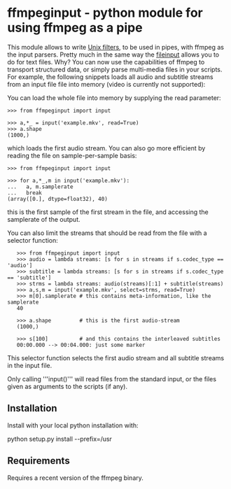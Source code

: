 # ffmpeginput - python module for using ffmpeg as a pipe

 This module allows to write [Unix filters][1], to be used in pipes, with ffmpeg
as the input parsers. Pretty much in the same way the [fileinput][2] allows you
to do for text files. Why? You can now use the capabilities of ffmpeg to
transport structured data, or simply parse multi-media files in your scripts.
For example, the following snippets loads all audio and subtitle streams from an
input file file into memory (video is currently not supported):

You can load the whole file into memory by supplying the read parameter:

    >>> from ffmpeginput import input

    >>> a,*_ = input('example.mkv', read=True)
    >>> a.shape
    (1000,)

 which loads the first audio stream. You can also go more efficient by reading
the file on sample-per-sample basis:

    >>> from ffmpeginput import input

    >>> for a,*_,m in input('example.mkv'):
    ...   a, m.samplerate
    ...   break
    (array([0.], dtype=float32), 40)

 this is the first sample of the first stream in the file, and accessing the
samplerate of the output.

 You can also limit the streams that should be read from the file with a
selector function:

       >>> from ffmpeginput import input
       >>> audio = lambda streams: [s for s in streams if s.codec_type == 'audio']
       >>> subtitle = lambda streams: [s for s in streams if s.codec_type == 'subtitle']
       >>> strms = lambda streams: audio(streams)[:1] + subtitle(streams) 
       >>> a,s,m = input('example.mkv', select=strms, read=True)
       >>> m[0].samplerate # this contains meta-information, like the samplerate
       40

       >>> a.shape         # this is the first audio-stream
       (1000,)

       >>> s[100]          # and this contains the interleaved subtitles
       00:00.000 --> 00:04.000: just some marker

 This selector function selects the first audio stream and all subtitle streams in the
input file.

 Only calling '''input()''' will read files from the standard input, or the files given
as arguments to the scripts (if any).

## Installation

 Install with your local python installation with:
 
  python setup.py install --prefix=/usr

## Requirements

 Requires a recent version of the ffmpeg binary.

[1]: https://www.bell-labs.com/usr/dmr/www/hist.html#pipes
[2]: https://docs.python.org/3/library/fileinput.html
[3]: https://www.numpy.org
